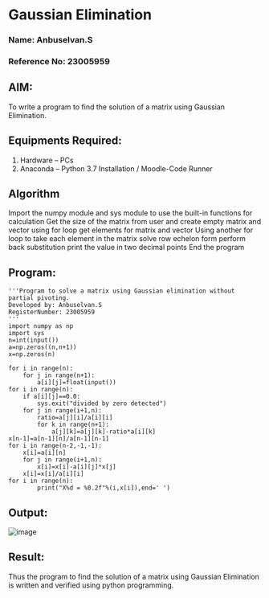 # Gaussian Elimination
### Name: Anbuselvan.S
### Reference No: 23005959
## AIM:
To write a program to find the solution of a matrix using Gaussian Elimination.

## Equipments Required:
1. Hardware – PCs
2. Anaconda – Python 3.7 Installation / Moodle-Code Runner

## Algorithm
Import the numpy module and sys module to use the built-in functions for calculation 
Get the size of the matrix from user and create empty matrix and vector
using for loop get elements for matrix and vector
Using another for loop to take each element in the matrix
solve row echelon form
perform back substitution
print the value in two decimal points 
End the program

## Program:
```
'''Program to solve a matrix using Gaussian elimination without partial pivoting.
Developed by: Anbuselvan.S
RegisterNumber: 23005959
'''
import numpy as np
import sys 
n=int(input())
a=np.zeros((n,n+1))
x=np.zeros(n)

for i in range(n):
    for j in range(n+1):
        a[i][j]=float(input())
for i in range(n):
    if a[i][j]==0.0:
        sys.exit("divided by zero detected")
    for j in range(i+1,n):
        ratio=a[j][i]/a[i][i]
        for k in range(n+1):
            a[j][k]=a[j][k]-ratio*a[i][k]
x[n-1]=a[n-1][n]/a[n-1][n-1]  
for i in range(n-2,-1,-1):
    x[i]=a[i][n]
    for j in range(i+1,n):
        x[i]=x[i]-a[i][j]*x[j]
    x[i]=x[i]/a[i][i]
for i in range(n):
        print("X%d = %0.2f"%(i,x[i]),end=' ')
```

## Output:
![image](https://github.com/anbuselvan1519/Gaussian/assets/139841744/fe7cca7d-f703-4b81-bfb3-64072b8b68df)

## Result:
Thus the program to find the solution of a matrix using Gaussian Elimination is written and verified using python programming.

